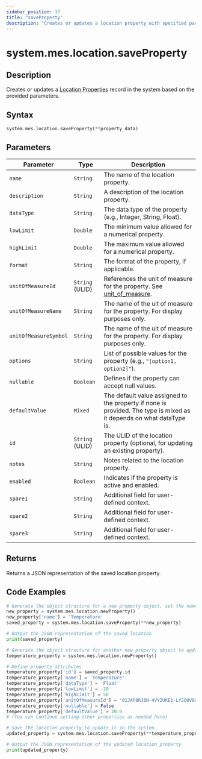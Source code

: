 ```yaml
---
sidebar_position: 17
title: "saveProperty"
description: "Creates or updates a location property with specified parameters."
---
```


# system.mes.location.saveProperty

## Description

Creates or updates a [Location Properties](../../data-model/location-model/location-property) record in the system based on the provided parameters.

## Syntax
```python
system.mes.location.saveProperty(**property_data)
```

## Parameters

| Parameter      | Type            | Description                                                                                                          |
|----------------|-----------------|----------------------------------------------------------------------------------------------------------------------|
| `name`         | `String`        | The name of the location property.                                                                                   |
| `description`  | `String`        | A description of the location property.                                                                              |
| `dataType`     | `String`        | The data type of the property (e.g., Integer, String, Float).                                                        |
| `lowLimit`     | `Double`        | The minimum value allowed for a numerical property.                                                                  |
| `highLimit`    | `Double`        | The maximum value allowed for a numerical property.                                                                  |
| `format`       | `String`        | The format of the property, if applicable.                                                                           |
| `unitOfMeasureId`     | `String` (ULID) | References the unit of measure for the property. See [unit_of_measure](../../data-model/utility-models/unit-of-measure-model/unit-of-measure). |
| `unitOfMeasureName`   | `String`        | The name of the uit of measure for the property. For display purposes only.                                                      |
| `unitOfMeasureSymbol` | `String`        | The name of the uit of measure for the property. For display purposes only.                                                      |
| `options`      | `String`        | List of possible values for the property (e.g., `"[option1, option2]"`).                                             |
| `nullable`     | `Boolean`       | Defines if the property can accept null values.                                                                      |
| `defaultValue` | `Mixed`         | The default value assigned to the property if none is provided. The type is mixed as it depends on what dataType is. |
| `id`           | `String` (ULID) | The ULID of the location property (optional, for updating an existing property).                                     |
| `notes`        | `String`        | Notes related to the location property.                                                                              |
| `enabled`      | `Boolean`       | Indicates if the property is active and enabled.                                                                     |
| `spare1`       | `String`        | Additional field for user-defined context.                                                                           |
| `spare2`       | `String`        | Additional field for user-defined context.                                                                           |
| `spare3`       | `String`        | Additional field for user-defined context.                                                                           |

## Returns

Returns a JSON representation of the saved location property.

## Code Examples

```python
# Generate the object structure for a new property object, set the name and save it
new_property = system.mes.location.newProperty()
new_property['name'] = 'Temperature'
saved_property = system.mes.location.saveProperty(**new_property)

# Output the JSON representation of the saved location
print(saved_property)

# Generate the object structure for another new property object to update the previous property
temperature_property = system.mes.location.newProperty()

# Define property attributes
temperature_property['id'] = saved_property.id
temperature_property['name'] = 'Temperature'
temperature_property['dataType'] = 'Float'
temperature_property['lowLimit'] = -20
temperature_property['highLimit'] = 50
temperature_property['unitOfMeasureId'] = '01JAP8RJBN-4VYZUKE1-LY2QHV8X'
temperature_property['nullable'] = False
temperature_property['defaultValue'] = 20.0
# (You can continue setting other properties as needed here)

# Save the location property to update it in the system
updated_property = system.mes.location.saveProperty(**temperature_property)

# Output the JSON representation of the updated location property
print(updated_property)
```